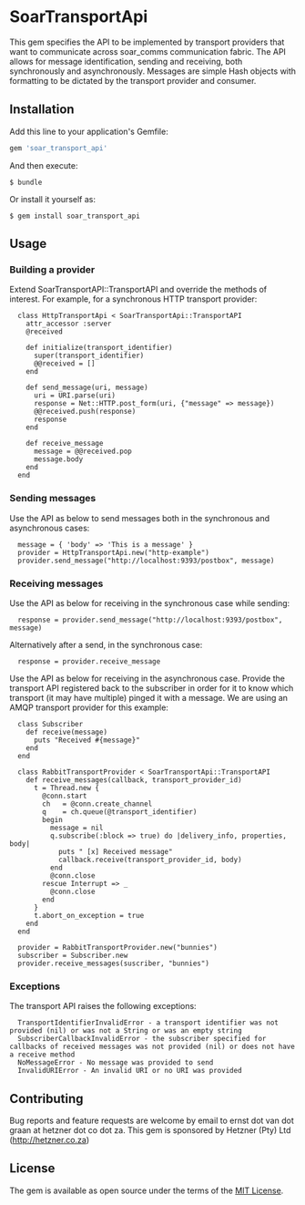 # SoarTransportApi

This gem specifies the API to be implemented by transport providers that want to communicate across soar_comms communication fabric. The API allows for message identification, sending and receiving, both synchronously and asynchronously. Messages are simple Hash objects with formatting to be dictated by the transport provider and consumer.

## Installation

Add this line to your application's Gemfile:

```ruby
gem 'soar_transport_api'
```

And then execute:

    $ bundle

Or install it yourself as:

    $ gem install soar_transport_api

## Usage

### Building a provider

Extend SoarTransportAPI::TransportAPI and override the methods of interest. For example, for a synchronous HTTP transport provider:

```
  class HttpTransportApi < SoarTransportApi::TransportAPI
    attr_accessor :server
    @received

    def initialize(transport_identifier)
      super(transport_identifier)
      @@received = []
    end

    def send_message(uri, message)
      uri = URI.parse(uri)
      response = Net::HTTP.post_form(uri, {"message" => message})
      @@received.push(response)
      response
    end

    def receive_message
      message = @@received.pop
      message.body
    end  
  end
```

### Sending messages

Use the API as below to send messages both in the synchronous and asynchronous cases:

```
  message = { 'body' => 'This is a message' }
  provider = HttpTransportApi.new("http-example")
  provider.send_message("http://localhost:9393/postbox", message)
```

### Receiving messages

Use the API as below for receiving in the synchronous case while sending:

```
  response = provider.send_message("http://localhost:9393/postbox", message)
```

Alternatively after a send, in the synchronous case:
```
  response = provider.receive_message
```

Use the API as below for receiving in the asynchronous case. Provide the transport API registered
back to the subscriber in order for it to know which transport (it may have multiple) pinged it
with a message. We are using an AMQP transport provider for this example:

```
  class Subscriber
    def receive(message)
      puts "Received #{message}"
    end
  end

  class RabbitTransportProvider < SoarTransportApi::TransportAPI
    def receive_messages(callback, transport_provider_id)
      t = Thread.new {
        @conn.start
        ch   = @conn.create_channel
        q    = ch.queue(@transport_identifier)
        begin
          message = nil
          q.subscribe(:block => true) do |delivery_info, properties, body|
            puts " [x] Received message"
            callback.receive(transport_provider_id, body)
          end
          @conn.close
        rescue Interrupt => _
          @conn.close
        end
      }
      t.abort_on_exception = true    
    end
  end

  provider = RabbitTransportProvider.new("bunnies")
  subscriber = Subscriber.new
  provider.receive_messages(suscriber, "bunnies")
```

### Exceptions

The transport API raises the following exceptions:

```
  TransportIdentifierInvalidError - a transport identifier was not provided (nil) or was not a String or was an empty string
  SubscriberCallbackInvalidError - the subscriber specified for callbacks of received messages was not provided (nil) or does not have a receive method
  NoMessageError - No message was provided to send
  InvalidURIError - An invalid URI or no URI was provided
```

## Contributing

Bug reports and feature requests are welcome by email to ernst dot van dot graan at hetzner dot co dot za. This gem is sponsored by Hetzner (Pty) Ltd (http://hetzner.co.za)

## License

The gem is available as open source under the terms of the [MIT License](http://opensource.org/licenses/MIT).

